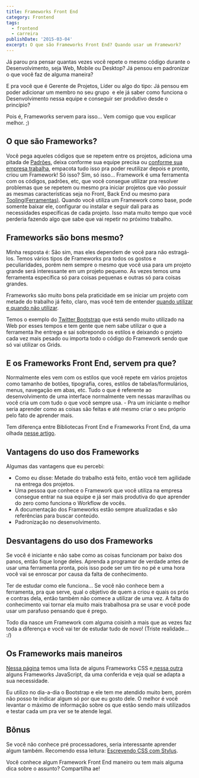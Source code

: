 ```yaml
---
title: Frameworks Front End
category: Frontend
tags:
  - frontend
  - carreira
publishDate: '2015-03-04'
excerpt: O que são Frameworks Front End? Quando usar um Framework?
---
```


Já parou pra pensar quantas vezes você repete o mesmo código durante o Desenvolvimento, seja Web, Mobile ou Desktop? Já pensou em padronizar o que você faz de alguma maneira?

E pra você que é Gerente de Projetos, Líder ou algo do tipo: Já pensou em poder adicionar um membro no seu grupo  e ele já saber como funciona o Desenvolvimento nessa equipe e conseguir ser produtivo desde o princípio?

Pois é, Frameworks servem para isso... Vem comigo que vou explicar melhor. ;)

## <a name='OquesoFrameworks'></a>O que são Frameworks?

Você pega aqueles códigos que se repetem entre os projetos, adiciona uma pitada de [Padrões](https://pt.wikipedia.org/wiki/Padr%C3%A3o_de_projeto_de_software 'Wikipedia - Padrões de Projetos'), deixa conforme sua equipe precisa ou [conforme sua empresa trabalha](https://tableless.com.br/locaweb-style-como-iniciamos/ 'Locaweb Style - Framework Front End da Locaweb'), empacota tudo isso pra poder reutilizar depois e pronto, criou um Framework!
Só isso? Sim, só isso... Framework é uma ferramenta com os códigos, padrões, etc, que você consegue utilizar pra resolver problemas que se repetem ou mesmo pra iniciar projetos que vão possuir as mesmas características seja no Front, Back End ou mesmo para [Tooling(Ferramentas)](https://github.com/woliveiras/pastel). Quando você utiliza um Framework como base, pode somente baixar ele, configurar ou instalar e seguir dali para as necessidades específicas de cada projeto. Isso mata muito tempo que você perderia fazendo algo que sabe que vai repetir no próximo trabalho.

## <a name='Frameworkssobonsmesmo'></a>Frameworks são bons mesmo?

Minha resposta é: São sim, mas eles dependem de você para não estragá-los.
Temos vários tipos de Frameworks pra todos os gostos e peculiaridades, porém nem sempre o mesmo que você usa para um projeto grande será interessante em um projeto pequeno. As vezes temos uma ferramenta específica só para coisas pequenas e outras só para coisas grandes.

Frameworks são muito bons pela praticidade em se iniciar um projeto com metade do trabalho já feito, claro, mas você tem de entender [quando utilizar e quando não utilizar](https://tableless.com.br/quando-utilizar-ou-nao-frameworks-css/ 'Quando utilizar (ou não) frameworks CSS - Talita Pagani').

Temos o exemplo do [Twitter Bootstrap](https://getbootstrap.com/ 'Twitter Bootstrap') que está sendo muito utilizado na Web por esses tempos e tem gente que nem sabe utilizar o que a ferramenta lhe entrega e sai sobrepondo os estilos e deixando o projeto cada vez mais pesado ou importa todo o código do Framework sendo que só vai utilizar os Grids.

## <a name='EosFrameworksFrontEndservempraque'></a>E os Frameworks Front End, servem pra que?

Normalmente eles vem com os estilos que você repete em vários projetos como tamanho de botões, tipografia, cores, estilos de tabelas/formulários, menus, navegação em abas, etc. Tudo o que é referente ao desenvolvimento de uma interface normalmente vem nessas maravilhas ou você cria um com tudo o que você sempre usa. - Pra um iniciante o melhor seria aprender como as coisas são feitas e até mesmo criar o seu próprio pelo fato de aprender mais.

Tem diferença entre Bibliotecas Front End e Frameworks Front End, da uma olhada [nesse artigo](https://tableless.com.br/biblioteca-css-ou-framework/ 'Biblioteca CSS ou Framework?').

## <a name='VantagensdousodosFrameworks'></a>Vantagens do uso dos Frameworks

Algumas das vantagens que eu percebi:

- Como eu disse: Metade do trabalho está feito, então você tem agilidade na entrega dos projetos.
- Uma pessoa que conhece o Framework que você utiliza na empresa consegue entrar na sua equipe e já ser mais produtiva do que aprender do zero como funciona o Workflow de vocês.
- A documentação dos Frameworks estão sempre atualizadas e são referências para buscar conteúdo.
- Padronização no desenvolvimento.

## <a name='DesvantagensdousodosFrameworks'></a>Desvantagens do uso dos Frameworks

Se você é iniciante e não sabe como as coisas funcionam por baixo dos panos, então fique longe deles. Aprenda a programar de verdade antes de usar uma ferramenta pronta, pois isso pode ser um tiro no pé e uma hora você vai se enroscar por causa da falta de conhecimento.

Ter de estudar como ele funciona... Se você não conhece bem a ferramenta, pra que serve, qual o objetivo de quem a criou e quais os prós e contras dela, então também não comece a utilizar de uma vez. A falta do conhecimento vai tornar ela muito mais trabalhosa pra se usar e você pode usar um parafuso pensando que é prego.

Todo dia nasce um Framework com alguma coisinh a mais que as vezes faz toda a diferença e você vai ter de estudar tudo de novo! (Triste realidade... :/)

## <a name='OsFrameworksmaismaneiros'></a>Os Frameworks mais maneiros

[Nessa página](https://usablica.github.io/front-end-frameworks/compare.html 'FRONT-END FRAMEWORKS') temos uma lista de alguns Frameworks CSS e[ nessa outra](https://todomvc.com/ 'TodoMVC') alguns Frameworks JavaScript, da uma conferida e veja qual se adapta a sua necessidade.

Eu utilizo no dia-a-dia o Bootstrap e ele tem me atendido muito bem, porém não posso te indicar algum só por que eu gosto dele. O melhor é você levantar o máximo de informação sobre os que estão sendo mais utilizados e testar cada um pra ver se te atende legal.

## <a name='Bnus'></a>Bônus

Se você não conhece pré processadores, seria interessante aprender algum também. Recomendo essa leitura: [Escrevendo CSS com Stylus](https://blog.da2k.com.br/2015/02/15/escrevendo-css-com-stylus/ 'Escrevendo CSS com Stylus').

Você conhece algum Framework Front End maneiro ou tem mais alguma dica sobre o assunto? Compartilha ae!
